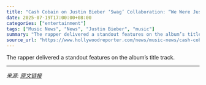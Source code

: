 ```yaml
---
title: "Cash Cobain on Justin Bieber ‘Swag’ Collaboration: “We Were Just in There Being Free”"
date: 2025-07-19T17:00:00+08:00
categories: ["entertainment"]
tags: ["Music News", "News", "Justin Bieber", "music"]
summary: "The rapper delivered a standout features on the album’s title track."
source_url: "https://www.hollywoodreporter.com/news/music-news/cash-cobain-justin-bieber-swag-collaboration-interview-1236319850/"
---
```


The rapper delivered a standout features on the album’s title track.

---

*来源: [原文链接](https://www.hollywoodreporter.com/news/music-news/cash-cobain-justin-bieber-swag-collaboration-interview-1236319850/)*

